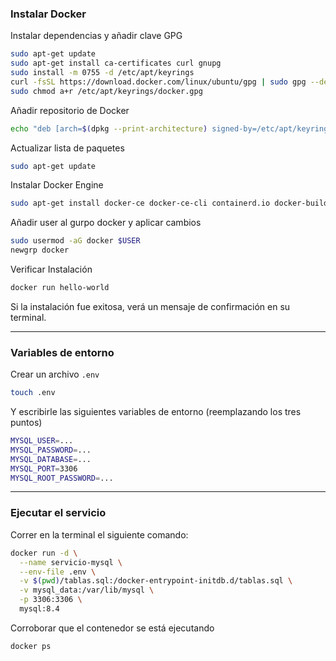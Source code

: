 ### Instalar Docker
Instalar dependencias y añadir clave GPG
```bash
sudo apt-get update
sudo apt-get install ca-certificates curl gnupg
sudo install -m 0755 -d /etc/apt/keyrings
curl -fsSL https://download.docker.com/linux/ubuntu/gpg | sudo gpg --dearmor -o /etc/apt/keyrings/docker.gpg
sudo chmod a+r /etc/apt/keyrings/docker.gpg
```
Añadir repositorio de Docker
```bash
echo "deb [arch=$(dpkg --print-architecture) signed-by=/etc/apt/keyrings/docker.gpg] https://download.docker.com/linux/ubuntu $(. /etc/os-release && echo "$VERSION_CODENAME") stable" | sudo tee /etc/apt/sources.list.d/docker.list > /dev/null
```
Actualizar lista de paquetes
```bash
sudo apt-get update
```
Instalar Docker Engine
```bash
sudo apt-get install docker-ce docker-ce-cli containerd.io docker-buildx-plugin docker-compose-plugin
```
Añadir user al gurpo docker y aplicar cambios
```bash
sudo usermod -aG docker $USER
newgrp docker
```
Verificar Instalación
```bash
docker run hello-world
```
Si la instalación fue exitosa, verá un mensaje de confirmación en su terminal. 

---
### Variables de entorno
Crear un archivo `.env`
```bash
touch .env
```
Y escribirle las siguientes variables de entorno (reemplazando los tres puntos)
```bash
MYSQL_USER=...
MYSQL_PASSWORD=...
MYSQL_DATABASE=...
MYSQL_PORT=3306
MYSQL_ROOT_PASSWORD=...
```
---
### Ejecutar el servicio
Correr en la terminal el siguiente comando:
```bash
docker run -d \
  --name servicio-mysql \
  --env-file .env \
  -v $(pwd)/tablas.sql:/docker-entrypoint-initdb.d/tablas.sql \
  -v mysql_data:/var/lib/mysql \
  -p 3306:3306 \
  mysql:8.4
```
Corroborar que el contenedor se está ejecutando
```bash
docker ps
```